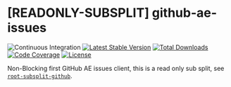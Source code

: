 # [READONLY-SUBSPLIT] github-ae-issues


![Continuous Integration](https://github.com/php-api-clients/github-ae-issues/workflows/Continuous%20Integration/badge.svg)
[![Latest Stable Version](https://poser.pugx.org/api-clients/github-ae-issues/v/stable.png)](https://packagist.org/packages/api-clients/github-ae-issues)
[![Total Downloads](https://poser.pugx.org/api-clients/github-ae-issues/downloads.png)](https://packagist.org/packages/api-clients/github-ae-issues)
[![Code Coverage](https://scrutinizer-ci.com/g/php-api-clients/github-ae-issues/badges/coverage.png?b==)](https://scrutinizer-ci.com/g/php-api-clients/github-ae-issues/?branch=)
[![License](https://poser.pugx.org/api-clients/github-ae-issues/license.png)](https://packagist.org/packages/api-clients/github-ae-issues)

Non-Blocking first GitHub AE issues client, this is a read only sub split, see [`root-subsplit-github`](https://github.com/php-api-clients/root-subsplit-github).
